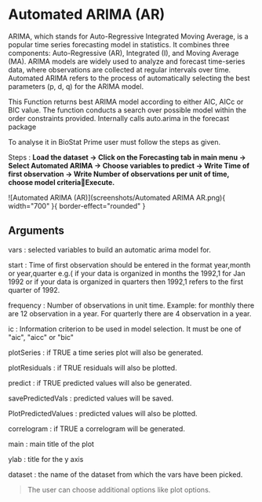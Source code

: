 # Automated ARIMA (AR)

ARIMA, which stands for Auto-Regressive Integrated Moving Average, is a popular time series forecasting model in statistics. It combines three components: Auto-Regressive (AR), Integrated (I), and Moving Average (MA). ARIMA models are widely used to analyze and forecast time-series data, where observations are collected at regular intervals over time. Automated ARIMA refers to the process of automatically selecting the best parameters (p, d, q) for the ARIMA model.

This Function returns best ARIMA model according to either AIC, AICc or BIC value. The function conducts a search over possible model within the order constraints provided. Internally calls auto.arima in the forecast package

To analyse it in BioStat Prime user must follow the steps as given.

Steps
: __Load the dataset -> Click on the Forecasting tab in main menu -> Select Automated ARIMA -> Choose variables to predict -> Write Time of first observation -> Write Number of observations per unit of time, choose model criteriaExecute.__

![Automated ARIMA (AR)](screenshots/Automated ARIMA AR.png){ width="700" }{ border-effect="rounded" }

## Arguments

vars
: selected variables to build an automatic arima model for.

start
: Time of first observation should be entered in the format year,month or year,quarter e.g.( if your data is organized in months the 1992,1 for Jan 1992 or if your data is organized in quarters then 1992,1 refers to the first quarter of 1992.

frequency
: Number of observations in unit time. Example: for monthly there are 12 observation in a year. For quarterly there are 4 observation in a year.

ic
: Information criterion to be used in model selection. It must be one of "aic", "aicc" or "bic"

plotSeries
: if TRUE a time series plot will also be generated.

plotResiduals
: if TRUE residuals will also be plotted.

predict
: if TRUE predicted values will also be generated.

savePredictedVals
: predicted values will be saved.

PlotPredictedValues
: predicted values will also be plotted.

correlogram
: if TRUE a correlogram will be generated.

main
: main title of the plot

ylab
: title for the y axis

dataset
: the name of the dataset from which the vars have been picked.

>The user can choose additional options like plot options.
